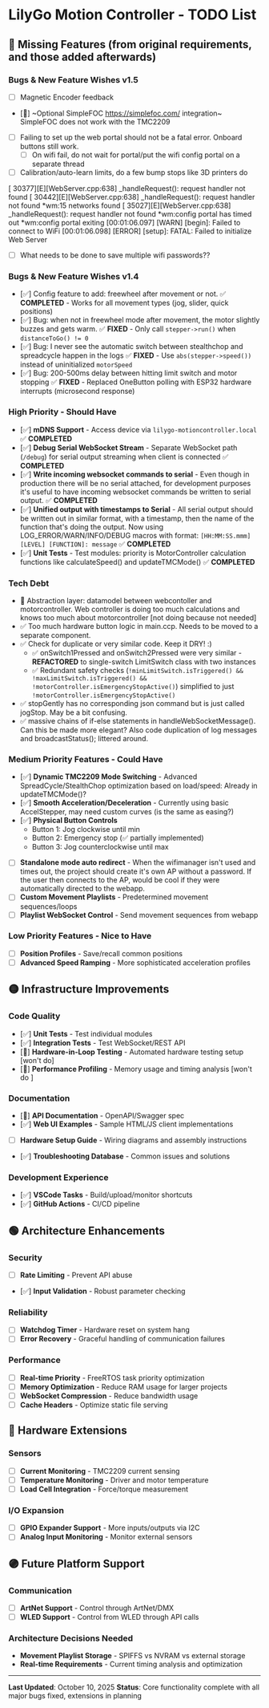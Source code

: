 # LilyGo Motion Controller - TODO List

## 🔴 Missing Features (from original requirements, and those added afterwards)

### Bugs & New Feature Wishes v1.5
- [ ] Magnetic Encoder feedback
- [🔴] ~Optional SimpleFOC https://simplefoc.com/ integration~ SimpleFOC does not work with the TMC2209
- [ ] Failing to set up the web portal should not be a fatal error. Onboard buttons still work.
  - [ ] On wifi fail, do not wait for portal/put the wifi config portal on a separate thread
- [ ] Calibration/auto-learn limits, do a few bump stops like 3D printers do

[ 30377][E][WebServer.cpp:638] _handleRequest(): request handler not found
[ 30442][E][WebServer.cpp:638] _handleRequest(): request handler not found
*wm:15 networks found
[ 35027][E][WebServer.cpp:638] _handleRequest(): request handler not found
*wm:config portal has timed out 
*wm:config portal exiting 
[00:01:06.097] [WARN] [begin]: Failed to connect to WiFi
[00:01:06.098] [ERROR] [setup]: FATAL: Failed to initialize Web Server

- [ ] What needs to be done to save multiple wifi passwords??


### Bugs & New Feature Wishes v1.4
- [✅] Config feature to add: freewheel after movement or not. ✅ **COMPLETED** - Works for all movement types (jog, slider, quick positions)
- [✅] Bug: when not in freewheel mode after movement, the motor slightly buzzes and gets warm. ✅ **FIXED** - Only call `stepper->run()` when `distanceToGo() != 0`
- [✅] Bug: I never see the automatic switch between stealthchop and spreadcycle happen in the logs ✅ **FIXED** - Use `abs(stepper->speed())` instead of uninitialized `motorSpeed`
- [✅] Bug: 200-500ms delay between hitting limit switch and motor stopping ✅ **FIXED** - Replaced OneButton polling with ESP32 hardware interrupts (microsecond response)

### High Priority - Should Have
- [✅] **mDNS Support** - Access device via `lilygo-motioncontroller.local` ✅ **COMPLETED**
- [✅] **Debug Serial WebSocket Stream** - Separate WebSocket path (`/debug`) for serial output streaming when client is connected ✅ **COMPLETED**
- [✅] **Write incoming websocket commands to serial** - Even though in production there will be no serial attached, for development purposes it's useful to have incoming websocket commands be written to serial output. ✅ **COMPLETED**
- [✅] **Unified output with timestamps to Serial** - All serial output should be written out in similar format, with a timestamp, then the name of the function that's doing the output. Now using LOG_ERROR/WARN/INFO/DEBUG macros with format: `[HH:MM:SS.mmm] [LEVEL] [FUNCTION]: message` ✅ **COMPLETED**
- [✅] **Unit Tests** - Test modules: priority is MotorController calculation functions like calculateSpeed() and updateTMCMode() ✅ **COMPLETED**

### Tech Debt
- 🔴 Abstraction layer: datamodel between webcontoller and motorcontroller. Web controller is doing too much calculations and knows too much about motorcontroller [not doing because not needed]
- ✅ Too much hardware button logic in main.ccp. Needs to be moved to a separate component.
- ✅ Check for duplicate or very similar code. Keep it DRY! :)
  - ✅ onSwitch1Pressed and onSwitch2Pressed were very similar - **REFACTORED** to single-switch LimitSwitch class with two instances
  - ✅ Redundant safety checks (`!minLimitSwitch.isTriggered() && !maxLimitSwitch.isTriggered() && !motorController.isEmergencyStopActive()`) simplified to just `!motorController.isEmergencyStopActive()`
- ✅ stopGently has no corresponding json command but is just called jogStop. May be a bit confusing.
- ✅ massive chains of if-else statements in handleWebSocketMessage(). Can this be made more elegant? Also code duplication of log messages and broadcastStatus(); littered around. 


### Medium Priority Features - Could Have
- [✅] **Dynamic TMC2209 Mode Switching** - Advanced SpreadCycle/StealthChop optimization based on load/speed: Already in updateTMCMode()?
- [✅] **Smooth Acceleration/Deceleration** - Currently using basic AccelStepper, may need custom curves (is the same as easing?)
- [✅] **Physical Button Controls**
  - Button 1: Jog clockwise until min
  - Button 2: Emergency stop (✅ partially implemented)
  - Button 3: Jog counterclockwise until max
- [ ] **Standalone mode auto redirect** - When the wifimanager isn't used and times out, the project should create it's own AP without a password. If the user then connects to the AP, would be cool if they were automatically directed to the webapp. 
- [ ] **Custom Movement Playlists** - Predetermined movement sequences/loops
- [ ] **Playlist WebSocket Control** - Send movement sequences from webapp

### Low Priority Features - Nice to Have
- [ ] **Position Profiles** - Save/recall common positions
- [ ] **Advanced Speed Ramping** - More sophisticated acceleration profiles

## 🟡 Infrastructure Improvements

### Code Quality
- [✅] **Unit Tests** - Test individual modules
- [✅] **Integration Tests** - Test WebSocket/REST API
- [🔴] **Hardware-in-Loop Testing** - Automated hardware testing setup [won't do]
- [🔴] **Performance Profiling** - Memory usage and timing analysis [won't do ]

### Documentation
- [🔴] **API Documentation** - OpenAPI/Swagger spec
- [✅] **Web UI Examples** - Sample HTML/JS client implementations
- [ ] **Hardware Setup Guide** - Wiring diagrams and assembly instructions
- [✅] **Troubleshooting Database** - Common issues and solutions

### Development Experience
- [✅] **VSCode Tasks** - Build/upload/monitor shortcuts
- [✅] **GitHub Actions** - CI/CD pipeline

## 🟢 Architecture Enhancements

### Security
- [ ] **Rate Limiting** - Prevent API abuse
- [✅] **Input Validation** - Robust parameter checking

### Reliability
- [ ] **Watchdog Timer** - Hardware reset on system hang
- [ ] **Error Recovery** - Graceful handling of communication failures

### Performance
- [ ] **Real-time Priority** - FreeRTOS task priority optimization
- [ ] **Memory Optimization** - Reduce RAM usage for larger projects
- [ ] **WebSocket Compression** - Reduce bandwidth usage
- [ ] **Cache Headers** - Optimize static file serving

## 🔵 Hardware Extensions

### Sensors
- [ ] **Current Monitoring** - TMC2209 current sensing
- [ ] **Temperature Monitoring** - Driver and motor temperature
- [ ] **Load Cell Integration** - Force/torque measurement

### I/O Expansion
- [ ] **GPIO Expander Support** - More inputs/outputs via I2C
- [ ] **Analog Input Monitoring** - Monitor external sensors

## 🟣 Future Platform Support

### Communication
- [ ] **ArtNet Support** - Control through ArtNet/DMX
- [ ] **WLED Support** - Control from WLED through API calls

### Architecture Decisions Needed
- **Movement Playlist Storage** - SPIFFS vs NVRAM vs external storage
- **Real-time Requirements** - Current timing analysis and optimization

---

**Last Updated**: October 10, 2025
**Status**: Core functionality complete with all major bugs fixed, extensions in planning